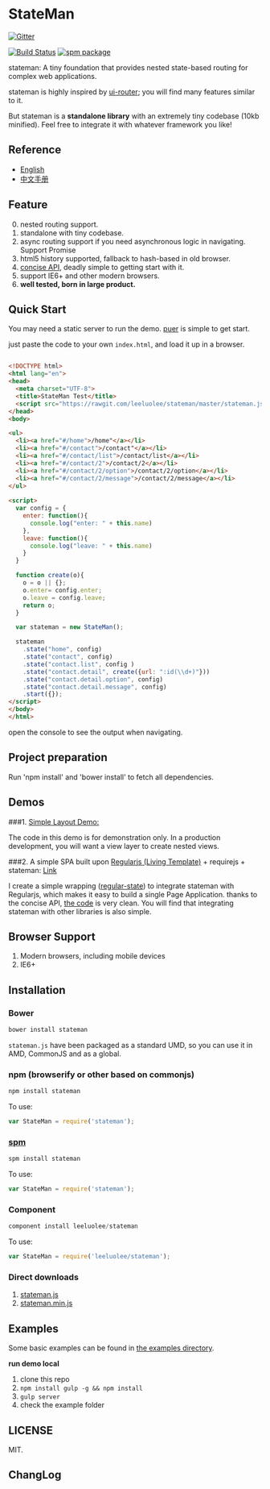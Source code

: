 StateMan
=======

[![Gitter](https://badges.gitter.im/Join%20Chat.svg)](https://gitter.im/leeluolee/stateman?utm_source=badge&utm_medium=badge&utm_campaign=pr-badge&utm_content=badge)


[![Build Status](http://img.shields.io/travis/regularjs/regular/master.svg?style=flat-square)](http://travis-ci.org/regularjs/regular)
[![spm package](http://spmjs.io/badge/stateman)](http://spmjs.io/package/stateman)


stateman: A tiny foundation that provides nested state-based routing for complex web applications. 


stateman is highly inspired by [ui-router](https://github.com/angular-ui/ui-router); you will find many features similar to it.

But stateman is a __standalone library__ with an extremely tiny codebase (10kb minified). Feel free to integrate it with whatever framework you like! 



## Reference

- [English](http://leeluolee.github.io/stateman/)
- [中文手册](http://leeluolee.github.io/stateman/?API-zh)


## Feature

0. nested routing support.
1. standalone with tiny codebase.
2. async routing support if you need asynchronous logic in navigating. Support Promise
3. html5 history supported, fallback to hash-based in old browser. 
5. [concise API](https://github.com/leeluolee/stateman/tree/master/docs/API.md), deadly simple to getting start with it.
6. support IE6+ and other modern browsers.
7. __well tested, born in large product.__


## Quick Start

You may need a static server to run the demo. [puer](https://github.com/leeluolee/puer) is simple to get start.

just paste the code to your own `index.html`, and load it up in a browser. 

```html

<!DOCTYPE html>
<html lang="en">
<head>
  <meta charset="UTF-8">
  <title>StateMan Test</title>
  <script src="https://rawgit.com/leeluolee/stateman/master/stateman.js"></script>
</head>
<body>

<ul>
  <li><a href="#/home">/home"</a></li>
  <li><a href="#/contact">/contact"</a></li>
  <li><a href="#/contact/list">/contact/list</a></li>
  <li><a href="#/contact/2">/contact/2</a></li>
  <li><a href="#/contact/2/option">/contact/2/option</a></li>
  <li><a href="#/contact/2/message">/contact/2/message</a></li>
</ul>
  
<script>
  var config = {
    enter: function(){
      console.log("enter: " + this.name)
    },
    leave: function(){
      console.log("leave: " + this.name)
    }
  }

  function create(o){
    o = o || {};
    o.enter= config.enter;
    o.leave = config.leave;
    return o;
  }

  var stateman = new StateMan();

  stateman
    .state("home", config)
    .state("contact", config)
    .state("contact.list", config )
    .state("contact.detail", create({url: ":id(\\d+)"}))
    .state("contact.detail.option", config)
    .state("contact.detail.message", config)
    .start({});
</script>
</body>
</html>

```

open the console to see the output when navigating.

## Project preparation

Run 'npm install' and 'bower install' to fetch all dependencies.

## Demos

###1.  [Simple Layout Demo:](http://leeluolee.github.io/stateman/example/layout.html) 

The code in this demo is for demonstration only. In a production development, you will want a view layer to create nested views.

###2. A simple SPA built upon [Regularjs (Living Template)](https://github.com/regularjs/regular) + requirejs + stateman: [Link](http://regularjs.github.io/regular-state/requirejs/index-min.html)

I create a simple wrapping ([regular-state](https://github.com/regularjs/regular-state)) to integrate stateman with Regularjs, which makes it easy to build a single Page Application.  thanks to the concise API, [the code](https://github.com/regularjs/regular-state/blob/master/example/requirejs/index.js#L83) is very clean. You will find that integrating stateman with other libraries is also simple.




## Browser Support 

1. Modern browsers, including mobile devices
2. IE6+


## Installation

### Bower

```javascript
bower install stateman
```

`stateman.js` have been packaged as a standard UMD, so you can use it in AMD, CommonJS and as a global.

### npm (browserify or other based on commonjs)

```js
npm install stateman
```

To use:

```js
var StateMan = require('stateman');
```

### [spm](http://spmjs.io/package/stateman)

```js
spm install stateman
```

To use:

```js
var StateMan = require('stateman');
```

### Component

```js
component install leeluolee/stateman
```

To use:

```js
var StateMan = require('leeluolee/stateman');
```



### Direct downloads

1. [stateman.js](https://rawgit.com/leeluolee/stateman/master/stateman.js)
2. [stateman.min.js](https://rawgit.com/leeluolee/stateman/master/stateman.min.js)







## Examples

Some basic examples can be found in [the examples directory](https://github.com/leeluolee/stateman/tree/master/example).

__run demo local__

1. clone this repo
2. `npm install gulp -g && npm install`
3. `gulp server`
4.  check the example folder



## LICENSE

MIT.


## ChangLog





